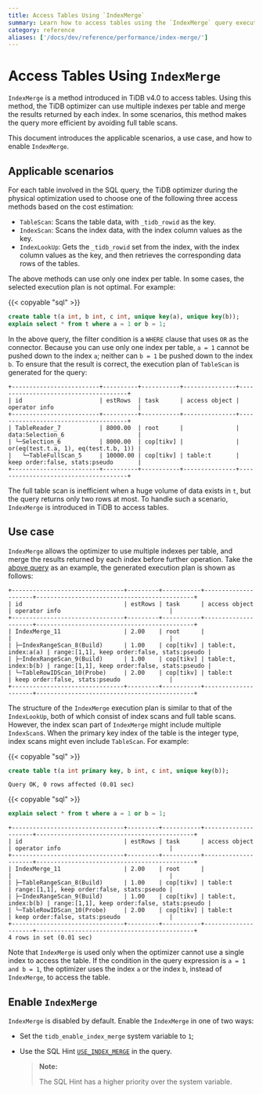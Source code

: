```yaml
---
title: Access Tables Using `IndexMerge`
summary: Learn how to access tables using the `IndexMerge` query execution plan.
category: reference
aliases: ['/docs/dev/reference/performance/index-merge/']
---
```


# Access Tables Using `IndexMerge`

`IndexMerge` is a method introduced in TiDB v4.0 to access tables. Using this method, the TiDB optimizer can use multiple indexes per table and merge the results returned by each index. In some scenarios, this method makes the query more efficient by avoiding full table scans.

This document introduces the applicable scenarios, a use case, and how to enable `IndexMerge`.

## Applicable scenarios

For each table involved in the SQL query, the TiDB optimizer during the physical optimization used to choose one of the following three access methods based on the cost estimation:

- `TableScan`: Scans the table data, with `_tidb_rowid` as the key.
- `IndexScan`: Scans the index data, with the index column values as the key.
- `IndexLookUp`: Gets the `_tidb_rowid` set from the index, with the index column values as the key, and then retrieves the corresponding data rows of the tables.

The above methods can use only one index per table. In some cases, the selected execution plan is not optimal. For example:

{{< copyable "sql" >}}

```sql
create table t(a int, b int, c int, unique key(a), unique key(b));
explain select * from t where a = 1 or b = 1;
```

In the above query, the filter condition is a `WHERE` clause that uses `OR` as the connector. Because you can use only one index per table, `a = 1` cannot be pushed down to the index `a`; neither can `b = 1` be pushed down to the index `b`. To ensure that the result is correct, the execution plan of `TableScan` is generated for the query:

```
+-------------------------+----------+-----------+---------------+--------------------------------------+
| id                      | estRows  | task      | access object | operator info                        |
+-------------------------+----------+-----------+---------------+--------------------------------------+
| TableReader_7           | 8000.00  | root      |               | data:Selection_6                     |
| └─Selection_6           | 8000.00  | cop[tikv] |               | or(eq(test.t.a, 1), eq(test.t.b, 1)) |
|   └─TableFullScan_5     | 10000.00 | cop[tikv] | table:t       | keep order:false, stats:pseudo       |
+-------------------------+----------+-----------+---------------+--------------------------------------+
```

The full table scan is inefficient when a huge volume of data exists in `t`, but the query returns only two rows at most. To handle such a scenario, `IndexMerge` is introduced in TiDB to access tables.

## Use case

`IndexMerge` allows the optimizer to use multiple indexes per table, and merge the results returned by each index before further operation. Take the [above query](#applicable-scenarios) as an example, the generated execution plan is shown as follows:

```
+--------------------------------+---------+-----------+---------------------+---------------------------------------------+
| id                             | estRows | task      | access object       | operator info                               |
+--------------------------------+---------+-----------+---------------------+---------------------------------------------+
| IndexMerge_11                  | 2.00    | root      |                     |                                             |
| ├─IndexRangeScan_8(Build)      | 1.00    | cop[tikv] | table:t, index:a(a) | range:[1,1], keep order:false, stats:pseudo |
| ├─IndexRangeScan_9(Build)      | 1.00    | cop[tikv] | table:t, index:b(b) | range:[1,1], keep order:false, stats:pseudo |
| └─TableRowIDScan_10(Probe)     | 2.00    | cop[tikv] | table:t             | keep order:false, stats:pseudo              |
+--------------------------------+---------+-----------+---------------------+---------------------------------------------+
```

The structure of the `IndexMerge` execution plan is similar to that of the `IndexLookUp`, both of which consist of index scans and full table scans. However, the index scan part of `IndexMerge` might include multiple `IndexScan`s. When the primary key index of the table is the integer type, index scans might even include `TableScan`. For example:

{{< copyable "sql" >}}

```sql
create table t(a int primary key, b int, c int, unique key(b));
```

```
Query OK, 0 rows affected (0.01 sec)
```

{{< copyable "sql" >}}

```sql
explain select * from t where a = 1 or b = 1;
```

```
+--------------------------------+---------+-----------+---------------------+---------------------------------------------+
| id                             | estRows | task      | access object       | operator info                               |
+--------------------------------+---------+-----------+---------------------+---------------------------------------------+
| IndexMerge_11                  | 2.00    | root      |                     |                                             |
| ├─TableRangeScan_8(Build)      | 1.00    | cop[tikv] | table:t             | range:[1,1], keep order:false, stats:pseudo |
| ├─IndexRangeScan_9(Build)      | 1.00    | cop[tikv] | table:t, index:b(b) | range:[1,1], keep order:false, stats:pseudo |
| └─TableRowIDScan_10(Probe)     | 2.00    | cop[tikv] | table:t             | keep order:false, stats:pseudo              |
+--------------------------------+---------+-----------+---------------------+---------------------------------------------+
4 rows in set (0.01 sec)
```

Note that `IndexMerge` is used only when the optimizer cannot use a single index to access the table. If the condition in the query expression is `a = 1 and b = 1`, the optimizer uses the index `a` or the index `b`, instead of `IndexMerge`, to access the table.

## Enable `IndexMerge`

`IndexMerge` is disabled by default. Enable the `IndexMerge` in one of two ways:

- Set the `tidb_enable_index_merge` system variable to `1`;
- Use the SQL Hint [`USE_INDEX_MERGE`](/optimizer-hints.md#use_index_merget1_name-idx1_name--idx2_name-) in the query.

    > **Note:**
    >
    > The SQL Hint has a higher priority over the system variable.
